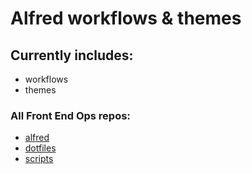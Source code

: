 # Alfred workflows & themes

## Currently includes:
- workflows
- themes

### All Front End Ops repos:
- [alfred](https://github.com/lrobeson/alfred)
- [dotfiles](https://github.com/lrobeson/dotfiles)
- [scripts](https://github.com/lrobeson/scripts)